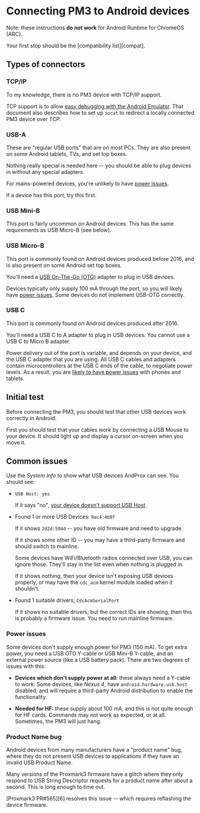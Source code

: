 # Connecting PM3 to Android devices

Note: these instructions **do not work** for Android Runtime for ChromeOS (ARC).

Your first stop should be the [compatibility list][compat].

## Types of connectors

### TCP/IP

To my knowledge, there is no PM3 device with TCP/IP support.

TCP support is to allow [easy debugging with the Android Emulator](./debugging/android-emulator.md).
That document also describes how to set up `socat` to redirect a locally connected PM3 device over
TCP.

### USB-A

These are "regular USB ports" that are on most PCs. They are also present on some Android tablets,
TVs, and set top boxes.

Nothing really special is needed here -- you should be able to plug devices in without any special
adapters.

For mains-powered devices, you're unlikely to have [power issues](#power-issues).

If a device has this port, try this first.

### USB Mini-B

This port is fairly uncommon on Android devices.  This has the same requirements as USB Micro-B (see
below).

### USB Micro-B

This port is commonly found on Android devices produced before 2016, and is also present on some
Android set top boxes.

You'll need a [USB On-The-Go (OTG)][usb-otg] adapter to plug in USB devices.

Devices typically only supply 100 mA through the port, so you will likely have [power
issues](#power-issues).  Some devices do not implement USB-OTG correctly.

[usb-otg]: https://en.wikipedia.org/wiki/USB_On-The-Go

### USB C

This port is commonly found on Android devices produced after 2016.

You'll need a USB C to A adapter to plug in USB devices.  You cannot use a USB C to Micro B adapter.

Power delivery out of the port is variable, and depends on your device, and the USB C adapter that
you are using.  All USB C cables and adapters contain microcontrollers at the USB C ends of the
cable, to negotiate power levels.  As a result, you are [likely to have power issues](#power-issues)
with phones and tablets.

## Initial test

Before connecting the PM3, you should test that other USB devices work correctly in Android.

First you should test that your cables work by connecting a USB Mouse to your device.  It should
light up and display a cursor on-screen when you move it.

## Common issues

Use the _System Info_ to show what USB devices AndProx can see.  You should see:

* `USB Host: yes`

  If it says "no", [your device doesn't support USB
  Host](./compatibility.md#known-incompatible-devices).

* Found 1 or more USB Devices: `9ac4:4b8f`

  If it shows `2d2d:504d` -- you have old firmware and need to upgrade.

  If it shows some other ID -- you may have a third-party firmware and should switch to mainline.

  Some devices have WiFi/Bluetooth radios connected over USB, you can ignore those. They'll stay in
  the list even when nothing is plugged in.

  If it shows nothing, then your device isn't exposing USB devices properly, or may have the
  `cdc_acm` kernel module loaded when it shouldn't.

* Found 1 suitable drivers; `CdcAcmSerialPort`

  If it shows no suitable drivers, but the correct IDs are showing, then this is probably a
  firmware issue. You need to run mainline firmware.

### Power issues

Some devices don't supply enough power for PM3 (150 mA). To get extra power, you need a USB OTG
Y-cable or USB Mini-B Y-cable, and an external power source (like a USB battery pack).  There are
two degrees of issues with this:

* **Devices which don't supply power at all:** these always need a Y-cable to work. Some devices,
  like _Nexus 4_, have `android.hardware.usb.host` disabled, and will require a third-party Android
  distribution to enable the functionality.

* **Needed for HF:** these supply about 100 mA, and this is not quite enough for HF cards. Commands
  may not work as expected, or at all.  Sometimes, the PM3 will just hang.

### Product Name bug

Android devices from many manufacturers have a "product name" bug, where they do not present USB
devices to applications if they have an invalid USB Product Name.

Many versions of the Proxmark3 firmware have a glitch where they only respond to USB String
Descriptor requests for a product name after about a second.  This is long enough to time out.

[Proxmark3 PR#565][6] resolves this issue -- which requires reflashing the device firmware.
